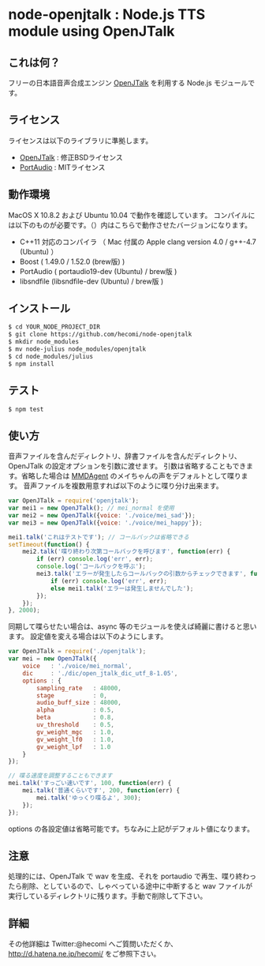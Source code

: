 node-openjtalk : Node.js TTS module using OpenJTalk
=============

これは何？
--------------
フリーの日本語音声合成エンジン [OpenJTalk](http://open-jtalk.sourceforge.net/) を利用する Node.js モジュールです。

ライセンス
--------------
ライセンスは以下のライブラリに準拠します。
+ [OpenJTalk](http://open-jtalk.sourceforge.net/) : 修正BSDライセンス
+ [PortAudio](http://www.portaudio.com/) : MITライセンス

動作環境
--------------
MacOS X 10.8.2 および Ubuntu 10.04 で動作を確認しています。
コンパイルには以下のものが必要です。（）内はこちらで動作させたバージョンになります。

+ C++11 対応のコンパイラ （ Mac 付属の Apple clang version 4.0 / g++-4.7 (Ubuntu) ）
+ Boost ( 1.49.0 / 1.52.0 (brew版) )
+ PortAudio ( portaudio19-dev (Ubuntu) / brew版 )
+ libsndfile (libsndfile-dev (Ubuntu) / brew版 )

インストール
--------------
```sh
$ cd YOUR_NODE_PROJECT_DIR
$ git clone https://github.com/hecomi/node-openjtalk
$ mkdir node_modules
$ mv node-julius node_modules/openjtalk
$ cd node_modules/julius
$ npm install
```

テスト
--------------
```sh
$ npm test
```

使い方
--------------
音声ファイルを含んだディレクトリ、辞書ファイルを含んだディレクトリ、OpenJTalk の設定オプションを引数に渡せます。
引数は省略することもできます。省略した場合は [MMDAgent](http://www.mmdagent.jp/) のメイちゃんの声をデフォルトとして喋ります。
音声ファイルを複数用意すれば以下のように喋り分け出来ます。

```javascript
var OpenJTalk = require('openjtalk');
var mei1 = new OpenJTalk(); // mei_normal を使用
var mei2 = new OpenJTalk({voice: './voice/mei_sad'});
var mei3 = new OpenJTalk({voice: './voice/mei_happy'});

mei1.talk('これはテストです'); // コールバックは省略できる
setTimeout(function() {
	mei2.talk('喋り終わり次第コールバックを呼びます', function(err) {
		if (err) console.log('err', err);
		console.log('コールバックを呼ぶ');
		mei3.talk('エラーが発生したらコールバックの引数からチェックできます', function(err) {
			if (err) console.log('err', err);
			else mei1.talk('エラーは発生しませんでした');
		});
	});
}, 2000);
```

同期して喋らせたい場合は、async 等のモジュールを使えば綺麗に書けると思います。
設定値を変える場合は以下のようにします。

```javascript
var OpenJTalk = require('./openjtalk');
var mei = new OpenJTalk({
	voice   : './voice/mei_normal',
	dic     : './dic/open_jtalk_dic_utf_8-1.05',
	options : {
		sampling_rate   : 48000,
		stage           : 0,
		audio_buff_size : 48000,
		alpha           : 0.5,
		beta            : 0.8,
		uv_threshold    : 0.5,
		gv_weight_mgc   : 1.0,
		gv_weight_lf0   : 1.0,
		gv_weight_lpf   : 1.0
	}
});

// 喋る速度を調整することもできます
mei.talk('すっごい速いです', 100, function(err) {
	mei.talk('普通くらいです', 200, function(err) {
		mei.talk('ゆっくり喋るよ', 300);
	});
});
```
options の各設定値は省略可能です。ちなみに上記がデフォルト値になります。

注意
--------------
処理的には、OpenJTalk で wav を生成、それを portaudio で再生、喋り終わったら削除、としているので、しゃべっている途中に中断すると wav ファイルが実行しているディレクトリに残ります。手動で削除して下さい。

詳細
--------------
その他詳細は Twitter:@hecomi へご質問いただくか、http://d.hatena.ne.jp/hecomi/ をご参照下さい。
